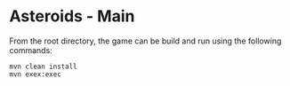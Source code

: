 # Asteroids - Main
From the root directory, the game can be build and run using the following commands:

    mvn clean install
    mvn exex:exec
